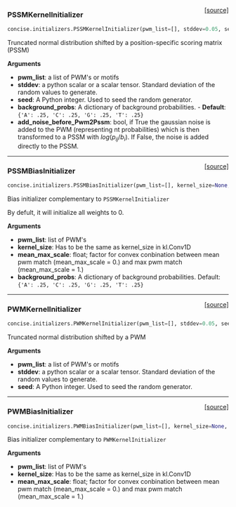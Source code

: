 <span style="float:right;">[[source]](https://github.com/avsecz/concise/blob/master/concise/initializers.py#L57)</span>
### PSSMKernelInitializer

```python
concise.initializers.PSSMKernelInitializer(pwm_list=[], stddev=0.05, seed=None, background_probs={'A': 0.25, 'T': 0.25, 'C': 0.25, 'G': 0.25}, add_noise_before_Pwm2Pssm=True)
```

Truncated normal distribution shifted by a position-specific scoring matrix (PSSM)

__Arguments__

- __pwm_list__: a list of PWM's or motifs
- __stddev__: a python scalar or a scalar tensor. Standard deviation of the
  random values to generate.
- __seed__: A Python integer. Used to seed the random generator.
- __background_probs__: A dictionary of background probabilities.
	  - __Default__: `{'A': .25, 'C': .25, 'G': .25, 'T': .25}`
- __add_noise_before_Pwm2Pssm__: bool, if True the gaussian noise is added
to the PWM (representing nt probabilities) which is then
transformed to a PSSM with $log(p_{ij}/b_i)$. If False, the noise is added directly to the
PSSM.

----

<span style="float:right;">[[source]](https://github.com/avsecz/concise/blob/master/concise/initializers.py#L121)</span>
### PSSMBiasInitializer

```python
concise.initializers.PSSMBiasInitializer(pwm_list=[], kernel_size=None, mean_max_scale=0.0, background_probs={'A': 0.25, 'T': 0.25, 'C': 0.25, 'G': 0.25})
```

Bias initializer complementary to `PSSMKernelInitializer`

By defult, it will initialize all weights to 0.

__Arguments__

- __pwm_list__: list of PWM's
- __kernel_size__: Has to be the same as kernel_size in kl.Conv1D
- __mean_max_scale__: float; factor for convex conbination between
			mean pwm match (mean_max_scale = 0.) and
			max pwm match (mean_max_scale = 1.)
- __background_probs__: A dictionary of background probabilities. Default: `{'A': .25, 'C': .25, 'G': .25, 'T': .25}`

----

<span style="float:right;">[[source]](https://github.com/avsecz/concise/blob/master/concise/initializers.py#L178)</span>
### PWMKernelInitializer

```python
concise.initializers.PWMKernelInitializer(pwm_list=[], stddev=0.05, seed=None)
```

Truncated normal distribution shifted by a PWM

__Arguments__

- __pwm_list__: a list of PWM's or motifs
- __stddev__: a python scalar or a scalar tensor. Standard deviation of the
  random values to generate.
- __seed__: A Python integer. Used to seed the random generator.

----

<span style="float:right;">[[source]](https://github.com/avsecz/concise/blob/master/concise/initializers.py#L212)</span>
### PWMBiasInitializer

```python
concise.initializers.PWMBiasInitializer(pwm_list=[], kernel_size=None, mean_max_scale=0.0)
```

Bias initializer complementary to `PWMKernelInitializer`

__Arguments__

- __pwm_list__: list of PWM's
- __kernel_size__: Has to be the same as kernel_size in kl.Conv1D
- __mean_max_scale__: float; factor for convex conbination between
			mean pwm match (mean_max_scale = 0.) and
			max pwm match (mean_max_scale = 1.)
